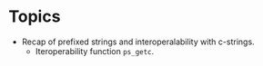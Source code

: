 # Topics

* Recap of prefixed strings and interoperalability with c-strings.
  * Iteroperability function `ps_getc`.
